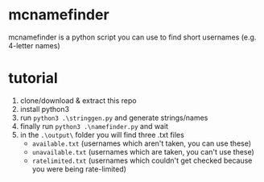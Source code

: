 # mcnamefinder
mcnamefinder is a python script you can use to find short usernames (e.g. 4-letter names)

# tutorial
1. clone/download & extract this repo
2. install python3
3. run ```python3 .\stringgen.py``` and generate strings/names
4. finally run ```python3 .\namefinder.py``` and wait
5. in the ```.\output\``` folder you will find three .txt files
   - ```available.txt``` (usernames which aren't taken, you can use these)
   - ```unavailable.txt``` (usernames which are taken, you can't use these)
   - ```ratelimited.txt``` (usernames which couldn't get checked because you were being rate-limited)
